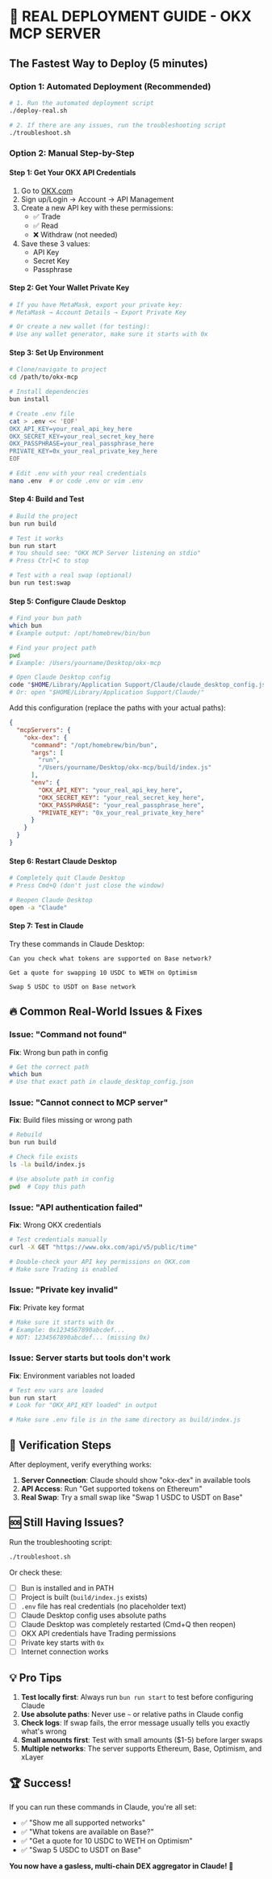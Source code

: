 # 🚀 REAL DEPLOYMENT GUIDE - OKX MCP SERVER

## The Fastest Way to Deploy (5 minutes)

### Option 1: Automated Deployment (Recommended)

```bash
# 1. Run the automated deployment script
./deploy-real.sh

# 2. If there are any issues, run the troubleshooting script
./troubleshoot.sh
```

### Option 2: Manual Step-by-Step

#### Step 1: Get Your OKX API Credentials
1. Go to [OKX.com](https://www.okx.com)
2. Sign up/Login → Account → API Management
3. Create a new API key with these permissions:
   - ✅ Trade
   - ✅ Read  
   - ❌ Withdraw (not needed)
4. Save these 3 values:
   - API Key
   - Secret Key  
   - Passphrase

#### Step 2: Get Your Wallet Private Key
```bash
# If you have MetaMask, export your private key:
# MetaMask → Account Details → Export Private Key

# Or create a new wallet (for testing):
# Use any wallet generator, make sure it starts with 0x
```

#### Step 3: Set Up Environment
```bash
# Clone/navigate to project
cd /path/to/okx-mcp

# Install dependencies
bun install

# Create .env file
cat > .env << 'EOF'
OKX_API_KEY=your_real_api_key_here
OKX_SECRET_KEY=your_real_secret_key_here  
OKX_PASSPHRASE=your_real_passphrase_here
PRIVATE_KEY=0x_your_real_private_key_here
EOF

# Edit .env with your real credentials
nano .env  # or code .env or vim .env
```

#### Step 4: Build and Test
```bash
# Build the project
bun run build

# Test it works
bun run start
# You should see: "OKX MCP Server listening on stdio"
# Press Ctrl+C to stop

# Test with a real swap (optional)
bun run test:swap
```

#### Step 5: Configure Claude Desktop
```bash
# Find your bun path
which bun
# Example output: /opt/homebrew/bin/bun

# Find your project path
pwd
# Example: /Users/yourname/Desktop/okx-mcp

# Open Claude Desktop config
code "$HOME/Library/Application Support/Claude/claude_desktop_config.json"
# Or: open "$HOME/Library/Application Support/Claude/"
```

Add this configuration (replace the paths with your actual paths):
```json
{
  "mcpServers": {
    "okx-dex": {
      "command": "/opt/homebrew/bin/bun",
      "args": [
        "run", 
        "/Users/yourname/Desktop/okx-mcp/build/index.js"
      ],
      "env": {
        "OKX_API_KEY": "your_real_api_key_here",
        "OKX_SECRET_KEY": "your_real_secret_key_here",
        "OKX_PASSPHRASE": "your_real_passphrase_here", 
        "PRIVATE_KEY": "0x_your_real_private_key_here"
      }
    }
  }
}
```

#### Step 6: Restart Claude Desktop
```bash
# Completely quit Claude Desktop
# Press Cmd+Q (don't just close the window)

# Reopen Claude Desktop
open -a "Claude"
```

#### Step 7: Test in Claude
Try these commands in Claude Desktop:

```
Can you check what tokens are supported on Base network?
```

```
Get a quote for swapping 10 USDC to WETH on Optimism
```

```
Swap 5 USDC to USDT on Base network
```

## 🔥 Common Real-World Issues & Fixes

### Issue: "Command not found"
**Fix**: Wrong bun path in config
```bash
# Get the correct path
which bun
# Use that exact path in claude_desktop_config.json
```

### Issue: "Cannot connect to MCP server"
**Fix**: Build files missing or wrong path
```bash
# Rebuild
bun run build

# Check file exists  
ls -la build/index.js

# Use absolute path in config
pwd  # Copy this path
```

### Issue: "API authentication failed" 
**Fix**: Wrong OKX credentials
```bash
# Test credentials manually
curl -X GET "https://www.okx.com/api/v5/public/time"

# Double-check your API key permissions on OKX.com
# Make sure Trading is enabled
```

### Issue: "Private key invalid"
**Fix**: Private key format
```bash
# Make sure it starts with 0x
# Example: 0x1234567890abcdef...
# NOT: 1234567890abcdef... (missing 0x)
```

### Issue: Server starts but tools don't work
**Fix**: Environment variables not loaded
```bash
# Test env vars are loaded
bun run start
# Look for "OKX_API_KEY loaded" in output

# Make sure .env file is in the same directory as build/index.js
```

## 🎯 Verification Steps

After deployment, verify everything works:

1. **Server Connection**: Claude should show "okx-dex" in available tools
2. **API Access**: Run "Get supported tokens on Ethereum" 
3. **Real Swap**: Try a small swap like "Swap 1 USDC to USDT on Base"

## 🆘 Still Having Issues?

Run the troubleshooting script:
```bash
./troubleshoot.sh
```

Or check these:
- [ ] Bun is installed and in PATH
- [ ] Project is built (`build/index.js` exists)
- [ ] `.env` file has real credentials (no placeholder text)
- [ ] Claude Desktop config uses absolute paths
- [ ] Claude Desktop was completely restarted (Cmd+Q then reopen)
- [ ] OKX API credentials have Trading permissions
- [ ] Private key starts with `0x`
- [ ] Internet connection works

## 💡 Pro Tips

1. **Test locally first**: Always run `bun run start` to test before configuring Claude
2. **Use absolute paths**: Never use `~` or relative paths in Claude config  
3. **Check logs**: If swap fails, the error message usually tells you exactly what's wrong
4. **Small amounts first**: Test with small amounts ($1-5) before larger swaps
5. **Multiple networks**: The server supports Ethereum, Base, Optimism, and xLayer

## 🏆 Success! 

If you can run these commands in Claude, you're all set:

- ✅ "Show me all supported networks"
- ✅ "What tokens are available on Base?"  
- ✅ "Get a quote for 10 USDC to WETH on Optimism"
- ✅ "Swap 5 USDC to USDT on Base"

**You now have a gasless, multi-chain DEX aggregator in Claude! 🎉**
